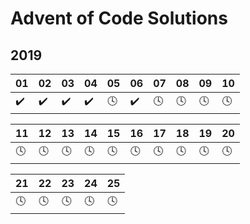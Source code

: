 # Advent of Code Solutions

## 2019

| 01 | 02 | 03 | 04 | 05 | 06 | 07 | 08 | 09 | 10 |
|----|----|----|----|----|----|----|----|----|----|
| ✔️ | ✔️ | ✔️ | ✔️ | 🕓 | ✔️ | 🕓 | 🕓 | 🕓 | 🕓 |

| 11 | 12 | 13 | 14 | 15 | 16 | 17 | 18 | 19 | 20 |
|----|----|----|----|----|----|----|----|----|----|
| 🕓 | 🕓 | 🕓 | 🕓 | 🕓 | 🕓 | 🕓 | 🕓 | 🕓 | 🕓 |

| 21 | 22 | 23 | 24 | 25 |
|----|----|----|----|----|
| 🕓 | 🕓 | 🕓 | 🕓 | 🕓 |
